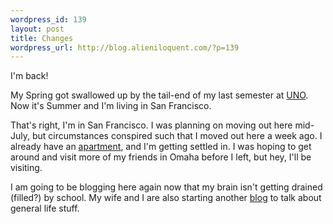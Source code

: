 ```yaml
--- 
wordpress_id: 139
layout: post
title: Changes
wordpress_url: http://blog.alieniloquent.com/?p=139
---
```

I'm back!

My Spring got swallowed up by the tail-end of my last semester at <a href="http://www.unomaha.edu">UNO</a>. Now it's Summer and I'm living in San Francisco.

That's right, I'm in San Francisco. I was planning on moving out here mid-July, but circumstances conspired such that I moved out here a week ago. I already have an <a href="http://www.youtube.com/watch?v=t3s4YLqOF74">apartment</a>, and I'm getting settled in. I was hoping to get around and visit more of my friends in Omaha before I left, but hey, I'll be visiting.

I am going to be blogging here again now that my brain isn't getting drained (filled?) by school. My wife and I are also starting another <a href="http://blog.procacious.com">blog</a> to talk about general life stuff.
